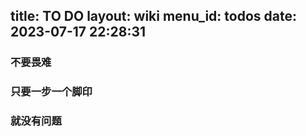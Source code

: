 title: TO DO
layout: wiki
menu_id: todos
date: 2023-07-17 22:28:31
---
### 不要畏难
### 只要一步一个脚印
### 就没有问题
